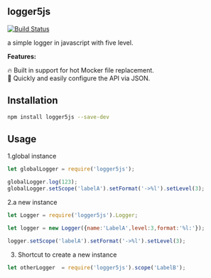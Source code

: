 logger5js
---

[![Build Status](https://travis-ci.org/xuxihai123/logger5js.svg?branch=master)](https://travis-ci.org/xuxihai123/logger5js)

a simple logger in javascript with five level.

**Features:**  

🔥 Built in support for hot Mocker file replacement.  
🚀 Quickly and easily configure the API via JSON.  

## Installation

```bash
npm install logger5js --save-dev
```

## Usage

1.global instance

```js
let globalLogger = require('logger5js');

globalLogger.log(123);
globalLogger.setScope('labelA').setFormat('->%l').setLevel(3);

```

2.a new instance

```js
let Logger = require('logger5js').Logger;

let logger = new Logger({name:'LabelA',level:3,format:'%l:'});

logger.setScope('labelA').setFormat('->%l').setLevel(3);
```

3. Shortcut to create a new instance
```js
let otherLogger  = require('logger5js').scope('LabelB');
```
